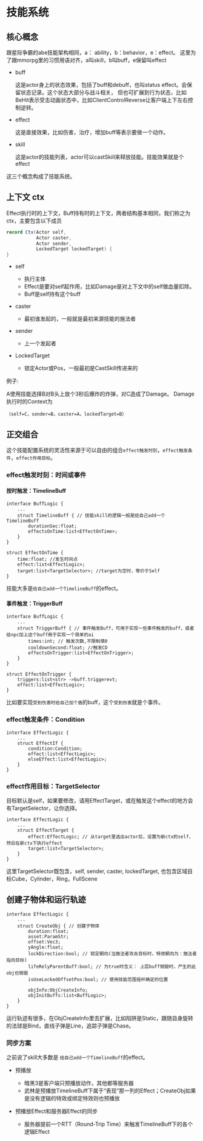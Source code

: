 # 技能系统

## 核心概念

跟星际争霸的abe技能架构相同，a： ability，b：behavior，e：effect。
这里为了跟mmorpg里的习惯用语对齐，a叫skill，b叫buff，e保留叫effect

- buff

  这是actor身上的状态效果，包括了buff和debuff，也叫status effect。会保留状态记录。这个状态大部分与战斗相关，
  但也可扩展到行为状态，比如BeHit表示受击动画状态中，比如ClientControlReverse让客户端上下左右控制逆转。

- effect

  这是直接效果，比如伤害，治疗，增加buff等表示要做一个动作。

- skill

  这是actor的技能列表，actor可以castSkill来释放技能。技能效果就是个effect

这三个概念构成了技能系统。

## 上下文 ctx

Effect执行时的上下文，Buff持有时的上下文，两者结构基本相同，我们称之为ctx，主要包含以下成员

```java
record Ctx(Actor self,
           Actor caster,
           Actor sender,
           LockedTarget lockedTarget) {
}
```

- self
    * 执行主体
    * Effect是要对self起作用，比如Damage是对上下文中的self做血量扣除。
    * Buff是self持有这个buff

- caster
    * 最初谁发起的，一般就是最初来源技能的施法者

- sender
    * 上一个发起者

- LockedTarget
    * 锁定Actor或Pos，一般最初是CastSkill传进来的

例子:

A使用技能选择B对B头上放个3秒后爆炸的炸弹，对C造成了Damage。
Damage执行时的Context为

```
（self=C，sender=B，caster=A，lockedTarget=B）
```

## 正交组合

这个技能配置系统的灵活性来源于可以自由的组合```effect触发时刻```，```effect触发条件```，```effect作用目标```。

### effect触发时刻：时间或事件

#### 按时触发：TimelineBuff

```
interface BuffLogic {
    ...
    struct TimelineBuff { // 技能skill的逻辑一般是给自己add一个TimelineBuff
        durationSec:float;
        effectsOnTime:list<EffectOnTime>;
    }
}

struct EffectOnTime {
    time:float; //发生时间点
    effect:list<EffectLogic>;
    target:list<TargetSelector>; //target为空时，等价于Self
}
```

技能大多是```给自己add一个TimelineBuff```的effect。

#### 事件触发：TriggerBuff

```
interface BuffLogic {
    ...
    struct TriggerBuff { // 事件触发Buff，可用于实现一些事件触发的buff，或者给npc加上这个buff用于实现一个简单的ai
        times:int; // 触发次数,不限制填0
        cooldownSecond:float; //触发CD
        effectsOnTrigger:list<EffectOnTrigger>;
    }
}

struct EffectOnTrigger {
    triggers:list<str> ->buff.triggerevt;
    effect:list<EffectLogic>;
}
```

比如要实现```受到伤害时给自己加个盾```的buff，这个```受到伤害```就是个事件。

### effect触发条件：Condition

```
interface EffectLogic {
    ...
    struct EffectIf {
        condition:Condition;
        effect:list<EffectLogic>;
        elseEffect:list<EffectLogic>;
    }
}
```

### effect作用目标：TargetSelector

目标默认是self，如果要修改，请用EffectTarget，或在触发这个effect的地方会有TargetSelector，让你选择。

```
interface EffectLogic {
    ...
    struct EffectTarget {
        effect:EffectLogic; // 从target里选出actor后，设置为新ctx的self，然后在新ctx下执行effect
        target:list<TargetSelector>;
    }
}
```

这里TargetSelector既包含，self, sender, caster, lockedTarget, 也包含区域目标Cube，Cylinder，Ring，FullScene

## 创建子物体和运行轨迹

```
interface EffectLogic {
    ...
    struct CreateObj { // 创建子物体
        duration:float;
        asset:ParamStr;
        offset:Vec3;
        yAngle:float;
        lockDirection:bool; // 锁定朝向(当施法者攻击目标时，特效朝向为：施法者指向目标)
        lifeRelyParentBuff:bool; // 为true时含义： 上层buff销毁时，产生的此obj也销毁
        isUseLockedOffsetPos:bool; // 使用技能范围摇杆确定的位置

        objInfo:ObjCreateInfo;
        objInitBuffs:list<BuffLogic>;
    }
}
```

运行轨迹有很多，在ObjCreateInfo里去扩展，比如陷阱是Static，跟随自身旋转的法球是Bind，直线子弹是Line，追踪子弹是Chase。

### 同步方案

之前说了skill大多数是 ```给自己add一个TimelineBuff```的effect。

- 预播放
    * 暗黑3是客户端只预播放动作，其他都等服务器
    * 武林是预播放TimelineBuff下属于“表现”那一列的Effect；CreateObj如果是没有逻辑的特效或绑定特效则也预播放

- 预播放Effect和服务器Effect的同步
    * 服务器提前一个RTT（Round-Trip Time）来触发TimelineBuff下的各个逻辑Effect


